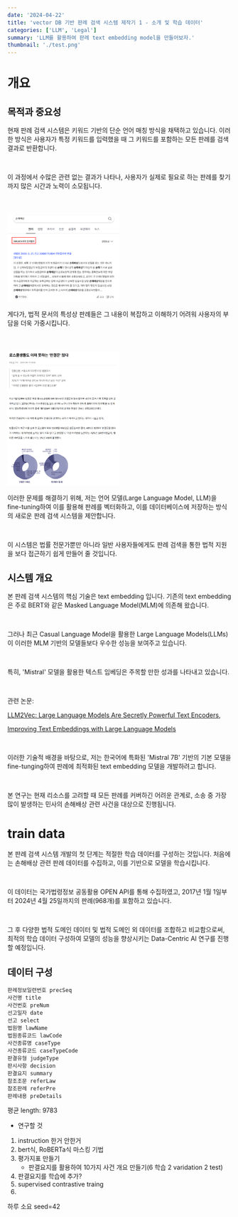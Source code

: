 ```yaml
---
date: '2024-04-22'
title: 'vector DB 기반 판례 검색 시스템 제작기 1 - 소개 및 학습 데이터'
categories: ['LLM', 'Legal']
summary: 'LLM를 활용하여 판례 text embedding model을 만들어보자.'
thumbnail: './test.png'
---
```


<div id="개요"></div>

# 개요

<div id="목적과 중요성"></div>

## 목적과 중요성

현재 판례 검색 시스템은 키워드 기반의 단순 언어 매칭 방식을 채택하고 있습니다. 이러한 방식은 사용자가 특정 키워드를 입력했을 때 그 키워드를 포함하는 모든 판례를 검색 결과로 반환합니다.

<br>

이 과정에서 수많은 관련 없는 결과가 나타나, 사용자가 실제로 필요로 하는 판례를 찾기까지 많은 시간과 노력이 소모됩니다.

<img style="width: 50%; margin-top: 40px;" id="output" src="./precedentSerach1/figure1.PNG">

<br>

게다가, 법적 문서의 특성상 판례들은 그 내용이 복잡하고 이해하기 어려워 사용자의 부담을 더욱 가중시킵니다.

<img style="width: 50%; margin-top: 40px;" id="output" src="./precedentSerach1/figure2.PNG">

<br>

이러한 문제를 해결하기 위해, 저는 언어 모델(Large Language Model, LLM)을 fine-tuning하여 이를 활용해 판례를 벡터화하고, 이를 데이터베이스에 저장하는 방식의 새로운 판례 검색 시스템을 제안합니다.

<br>

이 시스템은 법률 전문가뿐만 아니라 일반 사용자들에게도 판례 검색을 통한 법적 지원을 보다 접근하기 쉽게 만들어 줄 것입니다.

<div id="시스템 개요"></div>

## 시스템 개요

본 판례 검색 시스템의 핵심 기술은 text embedding 입니다. 기존의 text embedding은 주로 BERT와 같은 Masked Language Model(MLM)에 의존해 왔습니다.

<br>

그러나 최근 Casual Language Model을 활용한 Large Language Models(LLMs)이 이러한 MLM 기반의 모델들보다 우수한 성능을 보여주고 있습니다. 

<br>

특히, 'Mistral' 모델을 활용한 텍스트 임베딩은 주목할 만한 성과를 나타내고 있습니다.

<br>

관련 논문: 

[LLM2Vec: Large Language Models Are Secretly Powerful Text Encoders](https://arxiv.org/abs/2404.05961), 

[Improving Text Embeddings with Large Language Models](https://arxiv.org/abs/2401.00368)

<br>

이러한 기술적 배경을 바탕으로, 저는 한국어에 특화된 'Mistral 7B' 기반의 기본 모델을 fine-tunging하여 판례에 최적화된 text embedding 모델을 개발하려고 합니다. 

<br>

본 연구는 현재 리소스를 고려할 때 모든 판례를 커버하긴 어려운 관계로, 소송 중 가장 많이 발생하는 민사의 손해배상 관련 사건을 대상으로 진행됩니다.

<div id="train data"></div>

# train data

본 판례 검색 시스템 개발의 첫 단계는 적절한 학습 데이터를 구성하는 것입니다. 처음에는 손해배상 관련 판례 데이터를 수집하고, 이를 기반으로 모델을 학습시킵니다.

<br>

이 데이터는 국가법령정보 공동활용 OPEN API를 통해 수집하였고, 2017년 1월 1일부터 2024년 4월 25일까지의 판례(968개)를 포함하고 있습니다.

<br>

그 후 다양한 법적 도메인 데이터 및 법적 도메인 외 데이터를 조합하고 비교함으로써, 최적의 학습 데이터 구성하여 모델의 성능을 향상시키는 Data-Centric AI 연구를 진행할 예정입니다.

<div id="데이터 구성"></div>

## 데이터 구성

```
판례정보일련번호 precSeq
사건명 title
사건번호 preNum
선고일자 date
선고 select
법원명 lawName
법원종류코드 lawCode
사건종류명 caseType
사건종류코드 caseTypeCode
판결유형 judgeType
판시사항 decision
판결요지 summary
참조조문 referLaw
참조판례 referPre
판례내용 preDetails
```

평균 length: 9783

- 연구할 것

1. instruction 한거 안한거
2. bert식, RoBERTa식 마스킹 기법
3. 평가지표 만들기
   - 판결요지를 활용하여 10가지 사건 개요 만들기(6 학습 2 varidation 2 test)
4. 판결요지를 학습에 추가?
5. supervised contrastive traing
6. 
하루 소요
seed=42

